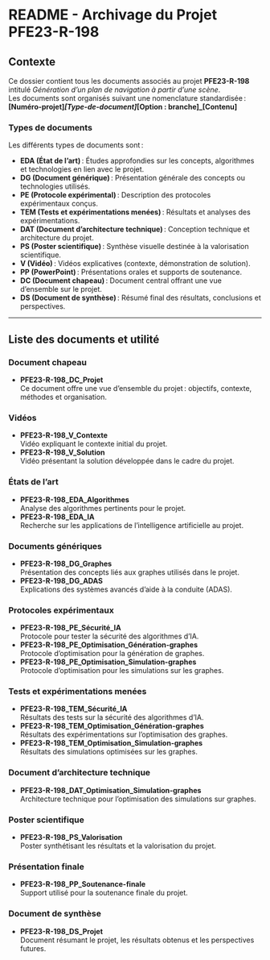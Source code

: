 # README - Archivage du Projet PFE23-R-198

## Contexte
Ce dossier contient tous les documents associés au projet **PFE23-R-198** intitulé *Génération d’un plan de navigation à partir d’une scène*.  
Les documents sont organisés suivant une nomenclature standardisée :  
**[Numéro-projet]_[Type-de-document]_[Option : branche]_[Contenu]**

### Types de documents
Les différents types de documents sont :  
- **EDA (État de l’art)** : Études approfondies sur les concepts, algorithmes et technologies en lien avec le projet.  
- **DG (Document générique)** : Présentation générale des concepts ou technologies utilisés.  
- **PE (Protocole expérimental)** : Description des protocoles expérimentaux conçus.  
- **TEM (Tests et expérimentations menées)** : Résultats et analyses des expérimentations.  
- **DAT (Document d’architecture technique)** : Conception technique et architecture du projet.  
- **PS (Poster scientifique)** : Synthèse visuelle destinée à la valorisation scientifique.  
- **V (Vidéo)** : Vidéos explicatives (contexte, démonstration de solution).  
- **PP (PowerPoint)** : Présentations orales et supports de soutenance.  
- **DC (Document chapeau)** : Document central offrant une vue d’ensemble sur le projet.  
- **DS (Document de synthèse)** : Résumé final des résultats, conclusions et perspectives.

---

## Liste des documents et utilité

### Document chapeau
- **PFE23-R-198_DC_Projet**  
  Ce document offre une vue d’ensemble du projet : objectifs, contexte, méthodes et organisation.

### Vidéos
- **PFE23-R-198_V_Contexte**  
  Vidéo expliquant le contexte initial du projet.  
- **PFE23-R-198_V_Solution**  
  Vidéo présentant la solution développée dans le cadre du projet.

### États de l’art
- **PFE23-R-198_EDA_Algorithmes**  
  Analyse des algorithmes pertinents pour le projet.  
- **PFE23-R-198_EDA_IA**  
  Recherche sur les applications de l’intelligence artificielle au projet.

### Documents génériques
- **PFE23-R-198_DG_Graphes**  
  Présentation des concepts liés aux graphes utilisés dans le projet.  
- **PFE23-R-198_DG_ADAS**  
  Explications des systèmes avancés d’aide à la conduite (ADAS).

### Protocoles expérimentaux
- **PFE23-R-198_PE_Sécurité_IA**  
  Protocole pour tester la sécurité des algorithmes d’IA.  
- **PFE23-R-198_PE_Optimisation_Génération-graphes**  
  Protocole d’optimisation pour la génération de graphes.  
- **PFE23-R-198_PE_Optimisation_Simulation-graphes**  
  Protocole d’optimisation pour les simulations sur les graphes.

### Tests et expérimentations menées
- **PFE23-R-198_TEM_Sécurité_IA**  
  Résultats des tests sur la sécurité des algorithmes d’IA.  
- **PFE23-R-198_TEM_Optimisation_Génération-graphes**  
  Résultats des expérimentations sur l’optimisation des graphes.  
- **PFE23-R-198_TEM_Optimisation_Simulation-graphes**  
  Résultats des simulations optimisées sur les graphes.

### Document d’architecture technique
- **PFE23-R-198_DAT_Optimisation_Simulation-graphes**  
  Architecture technique pour l’optimisation des simulations sur graphes.

### Poster scientifique
- **PFE23-R-198_PS_Valorisation**  
  Poster synthétisant les résultats et la valorisation du projet.

### Présentation finale
- **PFE23-R-198_PP_Soutenance-finale**  
  Support utilisé pour la soutenance finale du projet.

### Document de synthèse
- **PFE23-R-198_DS_Projet**  
  Document résumant le projet, les résultats obtenus et les perspectives futures.
